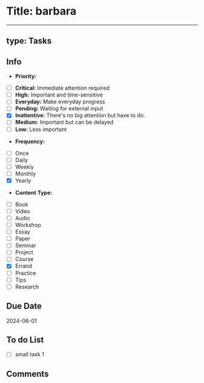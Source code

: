 # Title: barbara
---
type: Tasks
---

## Info
* **Priority:**
 -  [ ] **Critical:** Immediate attention required 
 -  [ ] **High:** Important and time-sensitive 
 -  [ ] **Everyday:** Make everyday progress
 -  [ ] **Pending:** Waiting for external input
 -  [x] **Inattentive:** There's no big attention but have to do.
 -  [ ] **Medium:** Important but can be delayed 
 -  [ ] **Low:** Less important 
* **Frequency:**
 -  [ ] Once
 -  [ ] Daily
 -  [ ] Weekly
 -  [ ] Monthly
 -  [x] Yearly
* **Content Type:**
 -  [ ] Book
 - [ ] Video
 - [ ] Audio
 - [ ] Workshop
 - [ ] Essay
 - [ ] Paper
 - [ ] Seminar
 -  [ ] Project
 -  [ ] Course
 -  [x] Errand
 -  [ ] Practice
 - [ ] Tips
 - [ ] Research
## Due Date
2024-06-01
## To do List
 - [ ] small task 1
## Comments